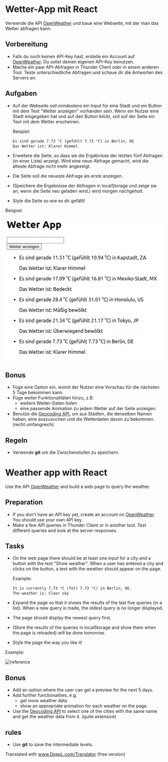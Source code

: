 # Wetter-App mit React

Verwende die API [OpenWeather](https://openweathermap.org/current) und baue eine Webseite, mit der man das Wetter abfragen kann.

## Vorbereitung

- Falls du noch keinen API-Key hast, erstelle ein Account auf [OpenWeather](https://openweathermap.org). Du sollst deinen eigenen API-Key benutzen.
- Mache ein paar API-Abfragen in Thunder Client oder in einem anderen Tool. Teste unterschiedliche Abfragen und schaue dir die Antworten des Servers an.

## Aufgaben

- Auf der Webseite soll mindestens ein Input für eine Stadt und ein Button mit dem Text "Wetter anzeigen" vorhanden sein. Wenn ein Nutzer eine Stadt eingegeben hat und auf den Button klickt, soll auf der Seite ein Text mit dem Wetter erscheinen.
  
  Beispiel:

      Es sind gerade 7.73 °C (gefühlt 7.73 °C) in Berlin, DE  
      Das Wetter ist: Klarer Himmel

- Erweitere die Seite, so dass sie die Ergebnisse der letzten fünf Abfragen (in einer Liste) anzeigt. Wird eine neue Abfrage gemacht, wird die älteste Abfrage nicht mehr angezeigt.
- Die Seite soll die neueste Abfrage als erste anzeigen.
- (Speichere die Ergebnisse der Abfragen in localStorage und zeige sie an, wenn die Seite neu geladen wird.) wird morgen nachgeholt.
- Style die Seite so wie es dir gefällt!

Beispiel:

![Referenz](referenz-bild.png)

## Bonus

- Füge eine Option ein, womit der Nutzer eine Vorschau für die nächsten 5 Tage bekommen kann.
- Füge weiter Funktionalitäten hinzu, z.B.
  - weitere Wetter-Daten holen
  - eine passende Animation zu jedem Wetter auf der Seite anzeigen.
- Benutze die [Geocoding API](https://openweathermap.org/api/geocoding-api), um aus Städten, die denselben Namen haben, eine auszusuchen und die Wetterdaten davon zu bekommen. (recht umfangreich)

## Regeln

- Verwende **git** um die Zwischenstufen zu speichern.




# Weather app with React

Use the API [OpenWeather](https://openweathermap.org/current) and build a web page to query the weather.

## Preparation

- If you don't have an API key yet, create an account on [OpenWeather](https://openweathermap.org). You should use your own API key.
- Make a few API queries in Thunder Client or in another tool. Test different queries and look at the server responses.

## Tasks

- On the web page there should be at least one input for a city and a button with the text "Show weather". When a user has entered a city and clicks on the button, a text with the weather should appear on the page.
  
  Example:

      It is currently 7.73 °C (felt 7.73 °C) in Berlin, DE.  
      The weather is: Clear sky

- Expand the page so that it shows the results of the last five queries (in a list). When a new query is made, the oldest query is no longer displayed.
- The page should display the newest query first.
- (Store the results of the queries in localStorage and show them when the page is reloaded) will be done tomorrow.
- Style the page the way you like it!

Example:

![reference](reference-image.png)

## Bonus

- Add an option where the user can get a preview for the next 5 days.
- Add further functionalities, e.g.
  - get more weather data
  - show an appropriate animation for each weather on the page.
- Use the [Geocoding API](https://openweathermap.org/api/geocoding-api) to select one of the cities with the same name and get the weather data from it. (quite extensive)

## rules

- Use **git** to save the intermediate levels.


Translated with www.DeepL.com/Translator (free version)







